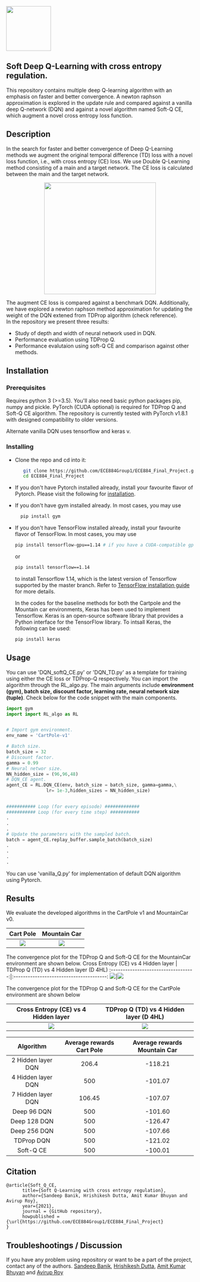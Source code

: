 <img height='120px' src='doc/logo/MSU_logo.png'/>

## Soft Deep Q-Learning with cross entropy regulation. 
This repository contains multiple deep Q-learning algorithm with an emphasis on faster and better convergence. A newton raphson approximation is explored in the update rule and compared against a vanilla deep Q-network (DQN) and against a novel algorithm named Soft-Q CE, which augment a novel cross entropy loss function.

## Description
In the search for faster and better convergence of Deep Q-Learning methods we augment the original temporal difference (TD) loss with a novel loss function, i.e., with cross entropy (CE) loss. We use Double Q-Learning method consisting of a main and a target network. The CE loss is calculated between the main and the target network.

<p align="center">
<img src="doc/CE_loss.png" width="300">
</p>

The augment CE loss is compared against a benchmark DQN. Additionally, we have explored a newton raphson method approximation for updating the weight of the DQN extened from TDProp algorithm (check reference).  
In the repository we present three results: 
- Study of depth and width of neural network used in DQN.
- Performance evaluation using TDProp Q.
- Performance evalutaion using soft-Q CE and comparison against other methods.

## Installation

### Prerequisites

Requires python 3 (>=3.5). You'll also need basic python packages pip, numpy and pickle.
PyTorch (CUDA optional) is required for TDProp Q and Soft-Q CE algorithm. The repository is currently tested with PyTorch
v1.8.1 with designed compatibility to older versions.

Alternate vanilla DQN uses tensorflow and keras v.

### Installing

- Clone the repo and cd into it:
    ```bash
       git clone https://github.com/ECE884Group1/ECE884_Final_Project.git
       cd ECE884_Final_Project
    ```
- If you don't have Pytorch installed already, install your favourite flavor of Pytorch. Please visit the following for [installation](https://pytorch.org/get-started).
- If you don't have gym installed already. In most cases, you may use
  ```bash
    pip install gym
    ```
    
- If you don't have TensorFlow installed already, install your favourite flavor of TensorFlow. In most cases, you may use
    ```bash 
    pip install tensorflow-gpu==1.14 # if you have a CUDA-compatible gpu and proper drivers
    ```
    or 
    ```bash
    pip install tensorflow==1.14
    ```
    to install Tensorflow 1.14, which is the latest version of Tensorflow supported by the master branch. Refer to [TensorFlow installation guide](https://www.tensorflow.org/install/)
    for more details. 
    
    In the codes for the baseline methods for both the Cartpole and the Mountain car environments, Keras has been used to implement Tensorflow. Keras is an open-source software library that provides a Python interface for the TensorFlow library. To intsall Keras, the following can be used:
    ```bash 
   pip install keras
    ```

## Usage 

You can use 'DQN_softQ_CE.py' or 'DQN_TD.py' as a template for training using either the CE loss or TDProp-Q respectively. You can import the algorithm through the RL_algo.py. The main arguments include **environment (gym), batch size, discount factor, learning rate, neural network size (tuple)**. Check below for the code snippet with the main components.

```Python
import gym
import import RL_algo as RL


# Import gym environment. 
env_name = 'CartPole-v1'

# Batch size.
batch_size = 32
# Discount factor.
gamma = 0.99
# Neural networ size.
NN_hidden_size = (96,96,48)
# DQN_CE agent.
agent_CE = RL.DQN_CE(env, batch_size = batch_size, gamma=gamma,\
               lr= 1e-3,hidden_sizes = NN_hidden_size)


########### Loop (for every episode) #############
########### Loop (for every time step) ###########
.
.
.
# Update the parameters with the sampled batch. 
batch = agent_CE.replay_buffer.sample_batch(batch_size)
.
.
.
.

```


You can use 'vanilla_Q.py' for implementation of default DQN algorithm using Pytorch.



## Results
We evaluate the developed algorithms in the CartPole v1 and MountainCar v0.

Cart Pole                  |  Mountain Car
:-------------------------:|:-------------------------:
![](doc/MountainCar-v0.gif)|![](doc/CartPole-v1.gif)

[comment]: <p float="center">
[comment]:   <img src="doc/MountainCar-v0.gif" width="300" />
[comment]:   <img src="doc/CartPole-v1.gif" width="300" />
[comment]: </p>

The convergence plot for the TDProp Q and Soft-Q CE for the MountainCar environment are shown below.
Cross Entropy (CE) vs 4 Hidden layer |  TDProp Q (TD) vs 4 Hidden layer (D 4HL)
:-----------------------------------:|:---------------------------------------:
![](doc/results/DQN_CE_vs_D_r_train_(MC).png)|![](doc/results/DQN_TD_vs_D_r_train_(MC).png)

[comment]: <p float="center">
[comment]:  <img src="doc/results/DQN CE vs D r_train (MC).png" width="300" />
[comment]:  <img src="doc/results/DQN TD vs D r_train (MC).png" width="300" />
[comment]: </p>

The convergence plot for the TDProp Q and Soft-Q CE for the CartPole environment are shown below 

Cross Entropy (CE) vs 4 Hidden layer |  TDProp Q (TD) vs 4 Hidden layer (D 4HL)
:-----------------------------------:|:---------------------------------------:
![](doc/results/DQN_CE_vs_D_r_train_(CP).png)|![](doc/results/DQN_TD_vs_D_r_train_(CP).png)


[comment]:<p float="center">
[comment]:  <img src="doc/results/DQN CE vs D r_train (CP).png" width="300" />
[comment]:  <img src="doc/results/DQN TD vs D r_train (CP).png" width="300" />
[comment]:</p>

|      Algorithm     | Average rewards Cart Pole | Average rewards Mountain Car |
|:------------------:|:-------------------------:|:----------------------------:|
| 2 Hidden layer DQN |           206.4           |            -118.21           |
| 4 Hidden layer DQN |            500            |            -101.07           |
| 7 Hidden layer DQN |           106.45          |            -107.07           |
|     Deep 96 DQN    |            500            |            -101.60           |
|    Deep 128 DQN    |            500            |            -126.47           |
|    Deep 256 DQN    |            500            |            -107.66           |
|     TDProp DQN     |            500            |            -121.02           |
|      Soft-Q CE     |            500            |            -100.01           |

## Citation

```
@article{Soft_Q_CE,
      title={Soft Q-Learning with cross entropy regulation}, 
      author={Sandeep Banik, Hrishikesh Dutta, Amit Kumar Bhuyan and Avirup Roy},
      year={2021},
      journal = {GitHub repository},
  	  howpublished = {\url{https://github.com/ECE884Group1/ECE884_Final_Project}
}
```


## Troubleshootings / Discussion

If you have any problem using repository or want to be a part of the project, contact any of the authors. [Sandeep Banik](baniksan@msu.edu), [Hrishikesh Dutta](duttahr1@msu.edu), [Amit Kumar Bhuyan](bhuyanam@msu.edu) and [Avirup Roy](royaviru@msu.edu) 

